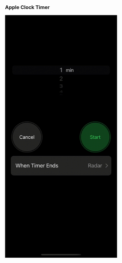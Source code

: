 ### Apple Clock Timer

<img src="./Apple_Timer/repo_resources/apple_clock.gif" alt="drawing" height="800"/>
